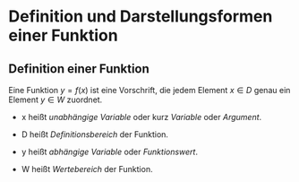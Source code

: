 # Definition und Darstellungsformen einer Funktion

## Definition einer Funktion

Eine Funktion $y=f(x)$ ist eine Vorschrift, die jedem Element $x \in D$ genau ein Element $y \in W$ zuordnet.

* x heißt *unabhängige Variable* oder kurz *Variable* oder *Argument*.

* D heißt *Definitionsbereich* der Funktion. 

* y heißt *abhängige Variable* oder *Funktionswert*.

* W heißt *Wertebereich* der Funktion. 
